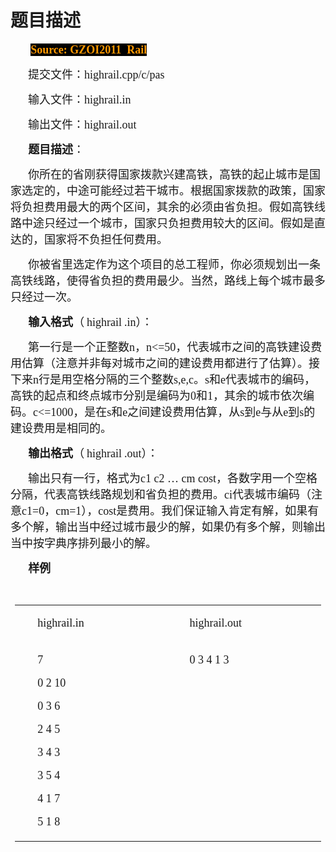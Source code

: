 # 题目描述


<div>
	<p style="text-indent:24.1pt;">
		<span style="color:#FF9900;font-family:&#34;Microsoft YaHei&#34;;font-size:18px;background-color:#000000;"><span style="color:#FF9900;font-family:&#34;Microsoft YaHei&#34;;font-size:18px;background-color:#000000;"><b>Source: GZOI2011  Rail</b></span></span> 
	</p>
	<p style="text-indent:21pt;">
		<span style="font-family:&#34;Microsoft YaHei&#34;;font-size:18px;">提交文件：</span><span style="font-family:&#34;Microsoft YaHei&#34;;font-size:18px;"><span style="font-family:&#34;Microsoft YaHei&#34;;font-size:18px;">highrail.cpp/c/pas</span></span> 
	</p>
	<p style="text-indent:21pt;">
		<span style="font-family:&#34;Microsoft YaHei&#34;;font-size:18px;">输入文件：</span><span style="font-family:&#34;Microsoft YaHei&#34;;font-size:18px;"><span style="font-family:&#34;Microsoft YaHei&#34;;font-size:18px;">highrail.in</span></span> 
	</p>
	<p style="text-indent:21pt;">
		<span style="font-family:&#34;Microsoft YaHei&#34;;font-size:18px;">输出文件：</span><span style="font-family:&#34;Microsoft YaHei&#34;;font-size:18px;"><span style="font-family:&#34;Microsoft YaHei&#34;;font-size:18px;">highrail.out</span></span> 
	</p>
	<p style="text-indent:21.1pt;">
		<span style="font-family:&#34;Microsoft YaHei&#34;;font-size:18px;font-weight:bold;">题目描述</span><span style="font-family:&#34;Microsoft YaHei&#34;;font-size:18px;">：</span><span style="font-family:&#34;宋体&#34;;font-size:10.5pt;font-weight:bold;"></span> 
	</p>
	<p style="text-indent:21pt;">
		<span style="font-family:&#34;Microsoft YaHei&#34;;font-size:18px;">你所在的省刚获得国家拨款兴建高铁，高铁的起止城市是国家选定的，中途可能经过若干城市。根据国家拨款的政策，国家将负担费用最大的两个区间，其余的必须由省负担。假如高铁线路中途只经过一个城市，国家只负担费用较大的区间。假如是直达的，国家将不负担任何费用。</span><span style="font-family:&#34;宋体&#34;;font-size:10.5pt;"></span> 
	</p>
	<p style="text-indent:21pt;">
		<span style="font-family:&#34;Microsoft YaHei&#34;;font-size:18px;">你被省里选定作为这个项目的总工程师，你必须规划出一条高铁线路，使得省负担的费用最少。当然，路线上每个城市最多只经过一次。</span><span style="font-family:&#34;宋体&#34;;font-size:10.5pt;"></span> 
	</p>
	<p style="text-indent:21.1pt;">
		<span style="font-family:&#34;Microsoft YaHei&#34;;font-size:18px;font-weight:bold;">输入格式</span><span style="font-family:&#34;Microsoft YaHei&#34;;font-size:18px;">（</span> <span style="font-family:&#34;Microsoft YaHei&#34;;font-size:18px;">highrail</span> <span style="font-family:&#34;宋体&#34;;font-size:10.5pt;"><span style="font-family:&#34;Microsoft YaHei&#34;;font-size:18px;">.in</span><span style="font-family:&#34;Microsoft YaHei&#34;;font-size:18px;">）：</span></span><span style="font-family:&#34;宋体&#34;;font-size:10.5pt;"></span> 
	</p>
	<p style="text-indent:21pt;">
		<span style="font-family:&#34;宋体&#34;;font-size:10.5pt;"><span style="font-family:&#34;Microsoft YaHei&#34;;font-size:18px;">第一行是一个正整数</span><span style="font-family:&#34;Microsoft YaHei&#34;;font-size:18px;">n</span><span style="font-family:&#34;Microsoft YaHei&#34;;font-size:18px;">，</span><span style="font-family:&#34;Microsoft YaHei&#34;;font-size:18px;">n&lt;=50</span><span style="font-family:&#34;Microsoft YaHei&#34;;font-size:18px;">，代表城市之间的高铁建设费用估算（注意并非每对城市之间的建设费用都进行了估算）。接下来</span><span style="font-family:&#34;Microsoft YaHei&#34;;font-size:18px;">n</span><span style="font-family:&#34;Microsoft YaHei&#34;;font-size:18px;">行是用空格分隔的三个整数</span><span style="font-family:&#34;Microsoft YaHei&#34;;font-size:18px;">s,e,c</span><span style="font-family:&#34;Microsoft YaHei&#34;;font-size:18px;">。</span><span style="font-family:&#34;Microsoft YaHei&#34;;font-size:18px;">s</span><span style="font-family:&#34;Microsoft YaHei&#34;;font-size:18px;">和</span><span style="font-family:&#34;Microsoft YaHei&#34;;font-size:18px;">e</span><span style="font-family:&#34;Microsoft YaHei&#34;;font-size:18px;">代表城市的编码，高铁的起点和终点城市分别是编码为</span><span style="font-family:&#34;Microsoft YaHei&#34;;font-size:18px;">0</span><span style="font-family:&#34;Microsoft YaHei&#34;;font-size:18px;">和</span><span style="font-family:&#34;Microsoft YaHei&#34;;font-size:18px;">1</span><span style="font-family:&#34;Microsoft YaHei&#34;;font-size:18px;">，其余的城市依次编码。</span><span style="font-family:&#34;Microsoft YaHei&#34;;font-size:18px;">c&lt;=1000</span><span style="font-family:&#34;Microsoft YaHei&#34;;font-size:18px;">，是在</span><span style="font-family:&#34;Microsoft YaHei&#34;;font-size:18px;">s</span><span style="font-family:&#34;Microsoft YaHei&#34;;font-size:18px;">和</span><span style="font-family:&#34;Microsoft YaHei&#34;;font-size:18px;">e</span><span style="font-family:&#34;Microsoft YaHei&#34;;font-size:18px;">之间建设费用估算，从</span><span style="font-family:&#34;Microsoft YaHei&#34;;font-size:18px;">s</span><span style="font-family:&#34;Microsoft YaHei&#34;;font-size:18px;">到</span><span style="font-family:&#34;Microsoft YaHei&#34;;font-size:18px;">e</span><span style="font-family:&#34;Microsoft YaHei&#34;;font-size:18px;">与从</span><span style="font-family:&#34;Microsoft YaHei&#34;;font-size:18px;">e</span><span style="font-family:&#34;Microsoft YaHei&#34;;font-size:18px;">到</span><span style="font-family:&#34;Microsoft YaHei&#34;;font-size:18px;">s</span><span style="font-family:&#34;Microsoft YaHei&#34;;font-size:18px;">的建设费用是相同的。</span></span><span style="font-family:&#34;宋体&#34;;font-size:10.5pt;"></span> 
	</p>
	<p style="text-indent:21.1pt;">
		<span style="font-family:&#34;Microsoft YaHei&#34;;font-size:18px;font-weight:bold;">输出格式</span><span style="font-family:&#34;Microsoft YaHei&#34;;font-size:18px;">（</span> <span style="font-family:&#34;Microsoft YaHei&#34;;font-size:18px;">highrail</span> <span style="font-family:&#34;宋体&#34;;font-size:10.5pt;"><span style="font-family:&#34;Microsoft YaHei&#34;;font-size:18px;">.out</span><span style="font-family:&#34;Microsoft YaHei&#34;;font-size:18px;">）：</span></span><span style="font-family:&#34;宋体&#34;;font-size:10.5pt;"></span> 
	</p>
	<p style="text-indent:21pt;">
		<span style="font-family:&#34;宋体&#34;;font-size:10.5pt;"><span style="font-family:&#34;Microsoft YaHei&#34;;font-size:18px;">输出只有一行，格式为</span><span style="font-family:&#34;Microsoft YaHei&#34;;font-size:18px;">c1 c2 </span></span><span style="font-family:&#34;Microsoft YaHei&#34;;font-size:18px;">…</span><span style="font-family:&#34;宋体&#34;;font-size:10.5pt;"><span style="font-family:&#34;Microsoft YaHei&#34;;font-size:18px;"> cm cost</span><span style="font-family:&#34;Microsoft YaHei&#34;;font-size:18px;">，各数字用一个空格分隔，代表高铁线路规划和省负担的费用。</span><span style="font-family:&#34;Microsoft YaHei&#34;;font-size:18px;">ci</span><span style="font-family:&#34;Microsoft YaHei&#34;;font-size:18px;">代表城市编码（注意</span><span style="font-family:&#34;Microsoft YaHei&#34;;font-size:18px;">c1=0</span><span style="font-family:&#34;Microsoft YaHei&#34;;font-size:18px;">，</span><span style="font-family:&#34;Microsoft YaHei&#34;;font-size:18px;">cm=1</span><span style="font-family:&#34;Microsoft YaHei&#34;;font-size:18px;">），</span><span style="font-family:&#34;Microsoft YaHei&#34;;font-size:18px;">cost</span><span style="font-family:&#34;Microsoft YaHei&#34;;font-size:18px;">是费用。我们保证输入肯定有解，如果有多个解，输出当中经过城市最少的解，如果仍有多个解，则输出当中按字典序排列最小的解。</span></span><span style="font-family:&#34;宋体&#34;;font-size:10.5pt;"></span> 
	</p>
	<p style="text-indent:21.1pt;">
		<span style="font-family:&#34;Microsoft YaHei&#34;;font-size:18px;font-weight:bold;">样例</span><span style="font-family:&#34;宋体&#34;;font-size:10.5pt;font-weight:bold;"></span> 
	</p>
<br/>
	<table style="padding:0pt 5.4pt;border-collapse:collapse;">
		<tbody>
			<tr>
				<td width="284" valign="top">
					<p style="text-indent:21pt;">
						<span style="font-family:&#34;Microsoft YaHei&#34;;font-size:18px;">highrail</span><span style="font-family:&#34;Microsoft YaHei&#34;;font-size:18px;">.in</span><span style="font-family:&#34;宋体&#34;;font-size:10.5pt;"></span> 
					</p>
				</td>
				<td width="284" valign="top">
					<p style="text-indent:21pt;">
						<span style="font-family:&#34;Microsoft YaHei&#34;;font-size:18px;">highrail</span><span style="font-family:&#34;Microsoft YaHei&#34;;font-size:18px;">.out</span><span style="font-family:&#34;宋体&#34;;font-size:10.5pt;"></span> 
					</p>
				</td>
			</tr>
			<tr>
				<td width="284" valign="top">
					<p style="text-indent:21pt;">
						<span style="font-family:&#34;Microsoft YaHei&#34;;font-size:18px;">7</span><span style="font-family:&#34;MS Mincho&#34;;font-size:10.5pt;"></span> 
					</p>
					<p style="text-indent:21pt;">
						<span style="font-family:&#34;Microsoft YaHei&#34;;font-size:18px;">0 2 10</span><span style="font-family:&#34;MS Mincho&#34;;font-size:10.5pt;"></span> 
					</p>
					<p style="text-indent:21pt;">
						<span style="font-family:&#34;Microsoft YaHei&#34;;font-size:18px;">0 3 6</span><span style="font-family:&#34;MS Mincho&#34;;font-size:10.5pt;"></span> 
					</p>
					<p style="text-indent:21pt;">
						<span style="font-family:&#34;Microsoft YaHei&#34;;font-size:18px;">2 4 5</span><span style="font-family:&#34;MS Mincho&#34;;font-size:10.5pt;"></span> 
					</p>
					<p style="text-indent:21pt;">
						<span style="font-family:&#34;Microsoft YaHei&#34;;font-size:18px;">3 4 3</span><span style="font-family:&#34;MS Mincho&#34;;font-size:10.5pt;"></span> 
					</p>
					<p style="text-indent:21pt;">
						<span style="font-family:&#34;Microsoft YaHei&#34;;font-size:18px;">3 5 4</span><span style="font-family:&#34;MS Mincho&#34;;font-size:10.5pt;"></span> 
					</p>
					<p style="text-indent:21pt;">
						<span style="font-family:&#34;Microsoft YaHei&#34;;font-size:18px;">4 1 7</span><span style="font-family:&#34;MS Mincho&#34;;font-size:10.5pt;"></span> 
					</p>
					<p style="text-indent:21pt;">
						<span style="font-family:&#34;Microsoft YaHei&#34;;font-size:18px;">5 1 8</span><span style="font-family:&#34;宋体&#34;;font-size:10.5pt;"></span> 
					</p>
				</td>
				<td width="284" valign="top">
					<p style="text-indent:21pt;">
						<span style="font-family:&#34;Microsoft YaHei&#34;;font-size:18px;">0 3 4 1 3</span><span style="font-family:&#34;宋体&#34;;font-size:10.5pt;"></span> 
					</p>
				</td>
			</tr>
		</tbody>
	</table>
	<p style="text-indent:21pt;">
		<span style="font-family:&#34;宋体&#34;;font-size:10.5pt;"></span> 
	</p>
</div>
